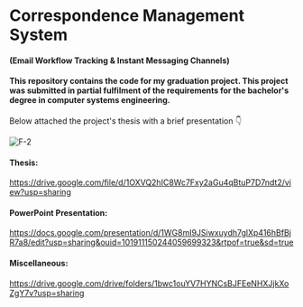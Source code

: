 # Correspondence Management System 
#### (Email Workflow Tracking & Instant Messaging Channels)
#### This repository contains the code for my graduation project. This project was submitted in partial fulfilment of the requirements for the bachelor's degree in computer systems engineering.
Below attached the project's thesis with a brief presentation  👇



![F-2](https://user-images.githubusercontent.com/54215462/180660408-75c4d796-d6fe-4813-a658-50cfc92cfb76.jpg)

#### Thesis:
https://drive.google.com/file/d/1OXVQ2hIC8Wc7Fxy2aGu4qBtuP7D7ndt2/view?usp=sharing

#### PowerPoint Presentation:
https://docs.google.com/presentation/d/1WG8mI9JSiwxuydh7glXp416hBfBjR7a8/edit?usp=sharing&ouid=101911150244059699323&rtpof=true&sd=true

#### Miscellaneous:
https://drive.google.com/drive/folders/1bwc1ouYV7HYNCsBJFEeNHXJjkXoZgY7v?usp=sharing
